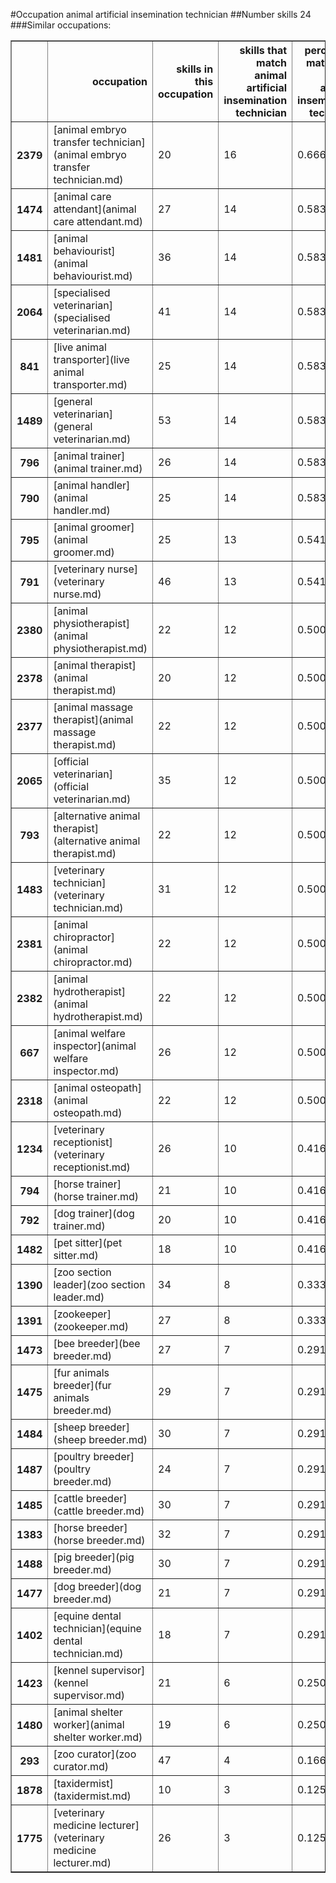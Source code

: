 #Occupation animal artificial insemination technician
##Number skills 24
###Similar occupations:
<table border="1" class="dataframe">
  <thead>
    <tr style="text-align: right;">
      <th></th>
      <th>occupation</th>
      <th>skills in this occupation</th>
      <th>skills that match animal artificial insemination technician</th>
      <th>percentage match with animal artificial insemination technician</th>
      <th>skills not in animal artificial insemination technician</th>
    </tr>
  </thead>
  <tbody>
    <tr>
      <th>2379</th>
      <td>[animal embryo transfer technician](animal embryo transfer technician.md)</td>
      <td>20</td>
      <td>16</td>
      <td>0.666667</td>
      <td>4</td>
    </tr>
    <tr>
      <th>1474</th>
      <td>[animal care attendant](animal care attendant.md)</td>
      <td>27</td>
      <td>14</td>
      <td>0.583333</td>
      <td>13</td>
    </tr>
    <tr>
      <th>1481</th>
      <td>[animal behaviourist](animal behaviourist.md)</td>
      <td>36</td>
      <td>14</td>
      <td>0.583333</td>
      <td>22</td>
    </tr>
    <tr>
      <th>2064</th>
      <td>[specialised veterinarian](specialised veterinarian.md)</td>
      <td>41</td>
      <td>14</td>
      <td>0.583333</td>
      <td>27</td>
    </tr>
    <tr>
      <th>841</th>
      <td>[live animal transporter](live animal transporter.md)</td>
      <td>25</td>
      <td>14</td>
      <td>0.583333</td>
      <td>11</td>
    </tr>
    <tr>
      <th>1489</th>
      <td>[general veterinarian](general veterinarian.md)</td>
      <td>53</td>
      <td>14</td>
      <td>0.583333</td>
      <td>39</td>
    </tr>
    <tr>
      <th>796</th>
      <td>[animal trainer](animal trainer.md)</td>
      <td>26</td>
      <td>14</td>
      <td>0.583333</td>
      <td>12</td>
    </tr>
    <tr>
      <th>790</th>
      <td>[animal handler](animal handler.md)</td>
      <td>25</td>
      <td>14</td>
      <td>0.583333</td>
      <td>11</td>
    </tr>
    <tr>
      <th>795</th>
      <td>[animal groomer](animal groomer.md)</td>
      <td>25</td>
      <td>13</td>
      <td>0.541667</td>
      <td>12</td>
    </tr>
    <tr>
      <th>791</th>
      <td>[veterinary nurse](veterinary nurse.md)</td>
      <td>46</td>
      <td>13</td>
      <td>0.541667</td>
      <td>33</td>
    </tr>
    <tr>
      <th>2380</th>
      <td>[animal physiotherapist](animal physiotherapist.md)</td>
      <td>22</td>
      <td>12</td>
      <td>0.500000</td>
      <td>10</td>
    </tr>
    <tr>
      <th>2378</th>
      <td>[animal therapist](animal therapist.md)</td>
      <td>20</td>
      <td>12</td>
      <td>0.500000</td>
      <td>8</td>
    </tr>
    <tr>
      <th>2377</th>
      <td>[animal massage therapist](animal massage therapist.md)</td>
      <td>22</td>
      <td>12</td>
      <td>0.500000</td>
      <td>10</td>
    </tr>
    <tr>
      <th>2065</th>
      <td>[official veterinarian](official veterinarian.md)</td>
      <td>35</td>
      <td>12</td>
      <td>0.500000</td>
      <td>23</td>
    </tr>
    <tr>
      <th>793</th>
      <td>[alternative animal therapist](alternative animal therapist.md)</td>
      <td>22</td>
      <td>12</td>
      <td>0.500000</td>
      <td>10</td>
    </tr>
    <tr>
      <th>1483</th>
      <td>[veterinary technician](veterinary technician.md)</td>
      <td>31</td>
      <td>12</td>
      <td>0.500000</td>
      <td>19</td>
    </tr>
    <tr>
      <th>2381</th>
      <td>[animal chiropractor](animal chiropractor.md)</td>
      <td>22</td>
      <td>12</td>
      <td>0.500000</td>
      <td>10</td>
    </tr>
    <tr>
      <th>2382</th>
      <td>[animal hydrotherapist](animal hydrotherapist.md)</td>
      <td>22</td>
      <td>12</td>
      <td>0.500000</td>
      <td>10</td>
    </tr>
    <tr>
      <th>667</th>
      <td>[animal welfare inspector](animal welfare inspector.md)</td>
      <td>26</td>
      <td>12</td>
      <td>0.500000</td>
      <td>14</td>
    </tr>
    <tr>
      <th>2318</th>
      <td>[animal osteopath](animal osteopath.md)</td>
      <td>22</td>
      <td>12</td>
      <td>0.500000</td>
      <td>10</td>
    </tr>
    <tr>
      <th>1234</th>
      <td>[veterinary receptionist](veterinary receptionist.md)</td>
      <td>26</td>
      <td>10</td>
      <td>0.416667</td>
      <td>16</td>
    </tr>
    <tr>
      <th>794</th>
      <td>[horse trainer](horse trainer.md)</td>
      <td>21</td>
      <td>10</td>
      <td>0.416667</td>
      <td>11</td>
    </tr>
    <tr>
      <th>792</th>
      <td>[dog trainer](dog trainer.md)</td>
      <td>20</td>
      <td>10</td>
      <td>0.416667</td>
      <td>10</td>
    </tr>
    <tr>
      <th>1482</th>
      <td>[pet sitter](pet sitter.md)</td>
      <td>18</td>
      <td>10</td>
      <td>0.416667</td>
      <td>8</td>
    </tr>
    <tr>
      <th>1390</th>
      <td>[zoo section leader](zoo section leader.md)</td>
      <td>34</td>
      <td>8</td>
      <td>0.333333</td>
      <td>26</td>
    </tr>
    <tr>
      <th>1391</th>
      <td>[zookeeper](zookeeper.md)</td>
      <td>27</td>
      <td>8</td>
      <td>0.333333</td>
      <td>19</td>
    </tr>
    <tr>
      <th>1473</th>
      <td>[bee breeder](bee breeder.md)</td>
      <td>27</td>
      <td>7</td>
      <td>0.291667</td>
      <td>20</td>
    </tr>
    <tr>
      <th>1475</th>
      <td>[fur animals breeder](fur animals breeder.md)</td>
      <td>29</td>
      <td>7</td>
      <td>0.291667</td>
      <td>22</td>
    </tr>
    <tr>
      <th>1484</th>
      <td>[sheep breeder](sheep breeder.md)</td>
      <td>30</td>
      <td>7</td>
      <td>0.291667</td>
      <td>23</td>
    </tr>
    <tr>
      <th>1487</th>
      <td>[poultry breeder](poultry breeder.md)</td>
      <td>24</td>
      <td>7</td>
      <td>0.291667</td>
      <td>17</td>
    </tr>
    <tr>
      <th>1485</th>
      <td>[cattle breeder](cattle breeder.md)</td>
      <td>30</td>
      <td>7</td>
      <td>0.291667</td>
      <td>23</td>
    </tr>
    <tr>
      <th>1383</th>
      <td>[horse breeder](horse breeder.md)</td>
      <td>32</td>
      <td>7</td>
      <td>0.291667</td>
      <td>25</td>
    </tr>
    <tr>
      <th>1488</th>
      <td>[pig breeder](pig breeder.md)</td>
      <td>30</td>
      <td>7</td>
      <td>0.291667</td>
      <td>23</td>
    </tr>
    <tr>
      <th>1477</th>
      <td>[dog breeder](dog breeder.md)</td>
      <td>21</td>
      <td>7</td>
      <td>0.291667</td>
      <td>14</td>
    </tr>
    <tr>
      <th>1402</th>
      <td>[equine dental technician](equine dental technician.md)</td>
      <td>18</td>
      <td>7</td>
      <td>0.291667</td>
      <td>11</td>
    </tr>
    <tr>
      <th>1423</th>
      <td>[kennel supervisor](kennel supervisor.md)</td>
      <td>21</td>
      <td>6</td>
      <td>0.250000</td>
      <td>15</td>
    </tr>
    <tr>
      <th>1480</th>
      <td>[animal shelter worker](animal shelter worker.md)</td>
      <td>19</td>
      <td>6</td>
      <td>0.250000</td>
      <td>13</td>
    </tr>
    <tr>
      <th>293</th>
      <td>[zoo curator](zoo curator.md)</td>
      <td>47</td>
      <td>4</td>
      <td>0.166667</td>
      <td>43</td>
    </tr>
    <tr>
      <th>1878</th>
      <td>[taxidermist](taxidermist.md)</td>
      <td>10</td>
      <td>3</td>
      <td>0.125000</td>
      <td>7</td>
    </tr>
    <tr>
      <th>1775</th>
      <td>[veterinary medicine lecturer](veterinary medicine lecturer.md)</td>
      <td>26</td>
      <td>3</td>
      <td>0.125000</td>
      <td>23</td>
    </tr>
  </tbody>
</table>
